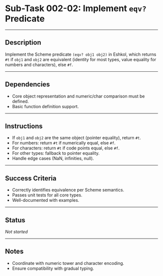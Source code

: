 # Sub-Task 002-02: Implement `eqv?` Predicate

---

## Description

Implement the Scheme predicate `(eqv? obj1 obj2)` in Eshkol, which returns `#t` if `obj1` and `obj2` are equivalent (identity for most types, value equality for numbers and characters), else `#f`.

---

## Dependencies

- Core object representation and numeric/char comparison must be defined.
- Basic function definition support.

---

## Instructions

- If `obj1` and `obj2` are the same object (pointer equality), return `#t`.
- For numbers: return `#t` if numerically equal, else `#f`.
- For characters: return `#t` if code points equal, else `#f`.
- For other types: fallback to pointer equality.
- Handle edge cases (NaN, infinities, null).

---

## Success Criteria

- Correctly identifies equivalence per Scheme semantics.
- Passes unit tests for all core types.
- Well-documented with examples.

---

## Status

_Not started_

---

## Notes

- Coordinate with numeric tower and character encoding.
- Ensure compatibility with gradual typing.
